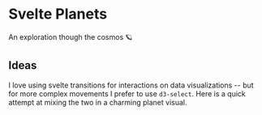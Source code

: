 # Svelte Planets
An exploration though the cosmos 🪐

## Ideas
I love using svelte transitions for interactions on data visualizations -- but for more complex movements I prefer to use `d3-select`. Here is a quick attempt at mixing the two in a charming planet visual.
